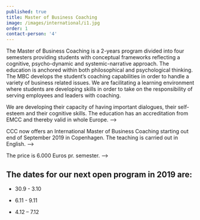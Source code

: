 ```yaml
---
published: true
title: Master of Business Coaching
image: /images/international/i1.jpg
order: 1
contact-person: '4'
---
```


The Master of Business Coaching is a 2-years program divided into four semesters providing students with conceptual frameworks reflecting a cognitive, psycho-dynamic and systemic-narrative approach. The education is anchored within both philosophical and psychological thinking. The MBC develops the student’s coaching capabilities in order to handle a variety of business related issues. We are facilitating a learning environment where students are developing skills in order to take on the responsibility of serving employees and leaders with coaching.

 We are developing their capacity of having important dialogues, their self-esteem and their cognitive skills. The education has an accreditation from EMCC and thereby valid in whole Europe.  -->

CCC now offers an International Master of Business Coaching starting out end of September 2019 in Copenhagen. The teaching is carried out in English.  -->

The price is 6.000 Euros pr. semester.   -->

## The dates for our next open program in 2019 are: 

- 30.9 - 3.10  

- 6.11 - 9.11 

- 4.12 – 7.12
